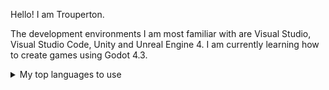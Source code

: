 Hello! I am Trouperton.

The development environments I am most familiar with are Visual Studio, Visual Studio Code, Unity and Unreal Engine 4. I am currently learning how to create games using Godot 4.3.

<details>
<summary>My top languages to use</summary>

| Rank | Languages |
|-----:|-----------|
|     1| C#        |
|     2| C++       |
|     3| GDScript  |
|     4| Python    |
|     5| Java      |

</details>
